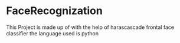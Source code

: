 # FaceRecognization
This Project is made up  of with the help of harascascade frontal face classifier  the language used  is python 
